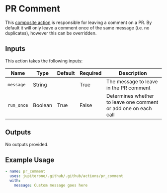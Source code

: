 # PR Comment

This [composite action](./action.yml) is responsible for leaving a comment on a
PR. By default it will only leave a comment once of the same message (i.e. no
duplicates), however this can be overridden.

## Inputs

This action takes the following inputs:

| Name       | Type    | Default | Required | Description                                                     |
| ---------- | ------- | ------- | -------- | --------------------------------------------------------------- |
| `message`  | String  |         | True     | The message to leave in the PR comment                          |
| `run_once` | Boolean | True    | False    | Determines whether to leave one comment or add one on each call |

## Outputs

No outputs provided.

## Example Usage

```yaml
- name: pr_comment
  uses: jupiterone/.github/.github/actions/pr_comment
  with:
    message: Custom message goes here
```
